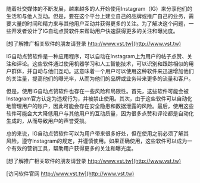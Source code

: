 随着社交媒体的不断发展，越来越多的人开始使用Instagram（IG）来分享他们的生活和与他人互动。但是，要在这个平台上建立自己的品牌或推广自己的业务，需要大量的时间和精力来与其他用户互动并获得更多的关注。为了解决这个问题，一些开发者设计了IG自动点赞软件来帮助用户快速获得更多的关注和曝光度。

[想了解推广相关软件的朋友请登录 http://www.vst.tw](http://www.vst.tw)

IG自动点赞软件是一种应用程序，可以自动在Instagram上为用户的帖子点赞、关注和评论。这些软件通过使用机器学习和人工智能技术，可以识别和跟踪相似的用户群体，并自动与他们互动。这意味着一个用户可以使用这种软件来迅速增加他们的关注量，提高他们的曝光率，从而为他们的品牌或业务带来更多的流量和客户。

但是，使用IG自动点赞软件也存在一些风险和局限性。首先，这些软件可能会被Instagram官方认定为违规行为，并被禁止使用。其次，由于这些软件可以自动化地管理用户的账户，因此可能会存在安全隐患和数据泄露的风险。最后，使用这些软件可能会大大降低用户与其他用户的互动质量，因为很多点赞和评论都是自动化生成的，从而导致用户的声誉受损。

总的来说，IG自动点赞软件可以为用户带来很多好处，但在使用之前必须了解其风险，遵守Instagram的规定，并谨慎使用。如果正确使用，这些软件可以成为一个有效的营销工具，帮助用户获得更多的关注和曝光度。

[想了解推广相关软件的朋友请登录 http://www.vst.tw](http://www.vst.tw)


[访问软件官网 http://www.vst.tw](http://www.vst.tw)
